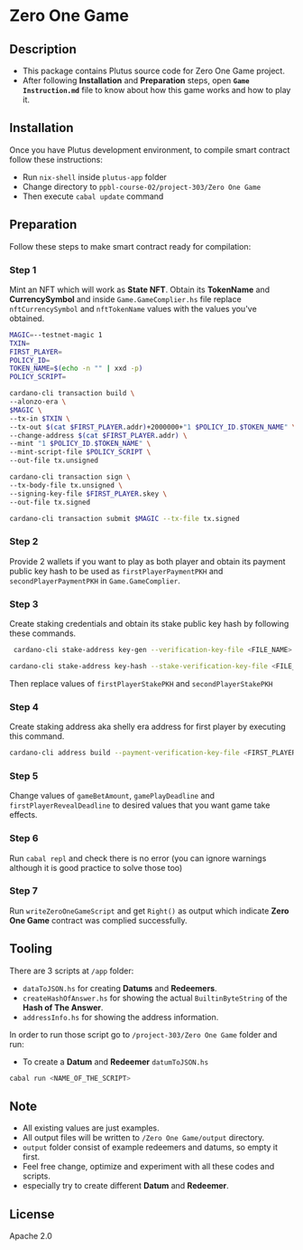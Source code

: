 # Zero One Game

## Description

- This package contains Plutus source code for Zero One Game project.
- After following **Installation** and **Preparation** steps, open **`Game Instruction.md`** file to know about how this game works and how to play it.
  
## Installation

Once you have Plutus development environment, to compile smart contract follow these instructions:
  
- Run `nix-shell` inside `plutus-app` folder
- Change directory to `ppbl-course-02/project-303/Zero One Game`
- Then execute `cabal update` command
  
## Preparation

Follow these steps to make smart contract ready for compilation:

### Step 1

Mint an NFT which will work as **State NFT**. Obtain its **TokenName** and **CurrencySymbol** and inside `Game.GameComplier.hs` file replace `nftCurrencySymbol` and `nftTokenName` values with the values you've obtained.  

```sh
MAGIC=--testnet-magic 1
TXIN=
FIRST_PLAYER=
POLICY_ID=
TOKEN_NAME=$(echo -n "" | xxd -p)
POLICY_SCRIPT=
```

```sh
cardano-cli transaction build \
--alonzo-era \
$MAGIC \
--tx-in $TXIN \
--tx-out $(cat $FIRST_PLAYER.addr)+2000000+"1 $POLICY_ID.$TOKEN_NAME" \
--change-address $(cat $FIRST_PLAYER.addr) \
--mint "1 $POLICY_ID.$TOKEN_NAME" \
--mint-script-file $POLICY_SCRIPT \
--out-file tx.unsigned

cardano-cli transaction sign \
--tx-body-file tx.unsigned \
--signing-key-file $FIRST_PLAYER.skey \
--out-file tx.signed

cardano-cli transaction submit $MAGIC --tx-file tx.signed
```

### Step 2

Provide 2 wallets if you want to play as both player and obtain its payment public key hash to be used as `firstPlayerPaymentPKH` and `secondPlayerPaymentPKH` in `Game.GameComplier`.

### Step 3

Create staking credentials and obtain its stake public key hash by following these commands.

```bash
 cardano-cli stake-address key-gen --verification-key-file <FILE_NAME>.svkey --signing-key-file <FILE_NAME>.sskey
```

```bash
cardano-cli stake-address key-hash --stake-verification-key-file <FILE_NAME>.svkey
```

Then replace values of `firstPlayerStakePKH` and  `secondPlayerStakePKH`

### Step 4

Create staking address aka shelly era address for first player by executing this command.

```bash
cardano-cli address build --payment-verification-key-file <FIRST_PLAYER>.vkey --stake-verification-key-file <FILE_NAME>.svkey --test-net 1 --out-file <STAKING_ADDRESS>.addr
```

### Step 5

Change values of `gameBetAmount`, `gamePlayDeadline` and `firstPlayerRevealDeadline` to desired values that you want game take effects.

### Step 6

Run `cabal repl` and check there is no error (you can ignore warnings although it is good practice to solve those too)

### Step 7

Run `writeZeroOneGameScript` and get `Right()` as output which indicate **Zero One Game** contract was complied successfully.

## Tooling

There are 3 scripts at `/app` folder:

- `dataToJSON.hs` for creating **Datums** and **Redeemers**.
- `createHashOfAnswer.hs` for showing the actual `BuiltinByteString` of the **Hash of The Answer**.
- `addressInfo.hs` for showing the address information.

In order to run those script go to `/project-303/Zero One Game` folder and run:

- To create a **Datum** and **Redeemer** `datumToJSON.hs`
  
```bash
cabal run <NAME_OF_THE_SCRIPT>
```

## Note

- All existing values are just examples.
- All output files will be written to `/Zero One Game/output`
directory.
- `output` folder consist of example redeemers and datums, so empty it first.
- Feel free change, optimize and experiment with all these codes and scripts.
- especially try to create different **Datum** and **Redeemer**.

## License

Apache 2.0

